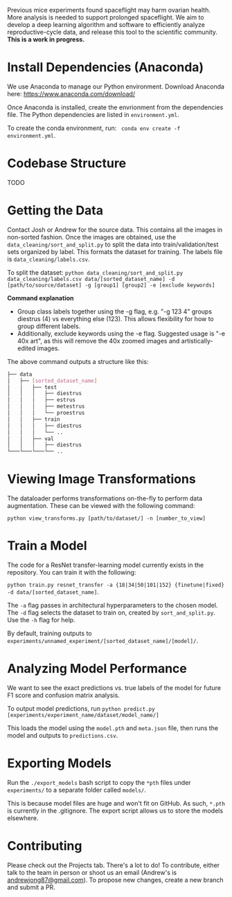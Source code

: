 Previous mice experiments found spaceflight may harm ovarian health. More analysis is needed to support prolonged spaceflight. We aim to develop a deep learning algorithm and software to efficiently analyze reproductive-cycle data, and release this tool to the scientific community. **This is a work in progress.**

# Install Dependencies (Anaconda)
We use Anaconda to manage our Python environment. Download Anaconda here: https://www.anaconda.com/download/

Once Anaconda is installed, create the envrionment from the dependencies file. The Python dependencies are listed   in `environment.yml`. 

To create the conda environment, run: 
``` conda env create -f environment.yml```.

# Codebase Structure
TODO

# Getting the Data
Contact Josh or Andrew for the source data. This contains all the images in non-sorted fashion. Once the images are obtained, use the `data_cleaning/sort_and_split.py` to split the data into train/validation/test sets organized by label. This formats the dataset for training. The labels file is `data_cleaning/labels.csv`.

To split the dataset: ```python data_cleaning/sort_and_split.py data_cleaning/labels.csv data/[sorted_dataset_name] -d [path/to/source/dataset] -g [group1] [group2] -e [exclude keywords]```

**Command explanation**
- Group class labels together using the -g flag, e.g. "-g 123 4" groups diestrus (4) vs everything else (123). This allows flexibility for how to group different labels.
- Additionally, exclude keywords using the -e flag. Suggested usage is "-e 40x art", as this will remove the 40x zoomed images and artistically-edited images.

The above command outputs a structure like this:

```bash
├── data
│   ├── [sorted_dataset_name]
│   │   ├── test
│   │   │   ├── diestrus
│   │   │   ├── estrus
│   │   │   ├── metestrus
│   │   │   └── proestrus
│   │   ├── train
│   │   │   ├── diestrus
│   │   │   └── ..
│   │   ├── val
│   │   │   ├── diestrus
└───└───└───└── ..
```
# Viewing Image Transformations
The dataloader performs transformations on-the-fly to perform data augmentation. These can be viewed with the following command:

```python view_transforms.py [path/to/dataset/] -n [number_to_view]```

# Train a Model
The code for a ResNet transfer-learning model currently exists in the repository. You can train it with the following:

```python train.py resnet_transfer -a {18|34|50|101|152} {finetune|fixed} -d data/[sorted_dataset_name]```.

The `-a` flag passes in architectural hyperparameters to the chosen model. The `-d` flag selects the dataset to train on, created by `sort_and_split.py`. Use the `-h` flag for help.

By default, training outputs to `experiments/unnamed_experiment/[sorted_dataset_name]/[model]/`.

# Analyzing Model Performance
We want to see the exact predictions vs. true labels of the model for future F1 score and confusion matrix analysis.

To output model predictions, run ```python predict.py [experiments/experiment_name/dataset/model_name/]```

This loads the model using the `model.pth` and `meta.json` file, then runs the model and outputs to `predictions.csv`.

# Exporting Models
Run the `./export_models` bash script to copy the `*pth` files under `experiments/` to a separate folder called `models/`. 

This is because model files are huge and won't fit on GitHub. As such, `*.pth` is currently in the .gitignore. The export script allows us to store the models elsewhere.

# Contributing
Please check out the Projects tab. There's a lot to do! To contribute, either talk to the team in person or shoot us an email (Andrew's is andrewjong87@gmail.com). To propose new changes, create a new branch and submit a PR.
